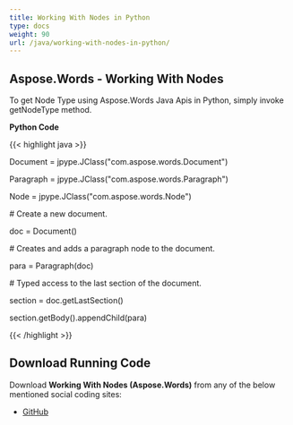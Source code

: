 ```yaml
---
title: Working With Nodes in Python
type: docs
weight: 90
url: /java/working-with-nodes-in-python/
---
```


## **Aspose.Words - Working With Nodes**
To get Node Type using Aspose.Words Java Apis in Python, simply invoke getNodeType method.

**Python Code**

{{< highlight java >}}

 Document = jpype.JClass("com.aspose.words.Document")

Paragraph = jpype.JClass("com.aspose.words.Paragraph")

Node = jpype.JClass("com.aspose.words.Node")

\# Create a new document.

doc = Document()

\# Creates and adds a paragraph node to the document.

para = Paragraph(doc)

\# Typed access to the last section of the document.

section = doc.getLastSection()

section.getBody().appendChild(para)


{{< /highlight >}}
## **Download Running Code**
Download **Working With Nodes (Aspose.Words)** from any of the below mentioned social coding sites:

- [GitHub](https://github.com/aspose-words/Aspose.Words-for-Java/blob/master/Plugins/Aspose_Words_Java_for_Python/tests/quickstart/workingwithnodes/WorkingWithNodes.py)
